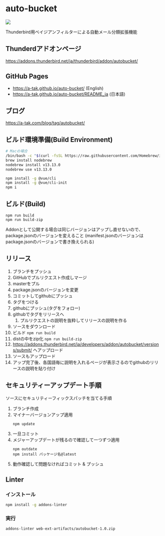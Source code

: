 # auto-bucket

![](docs/github-open-graph.png)

 Thunderbird用ベイジアンフィルターによる自動メール分類拡張機能

## Thunderdアドオンページ

https://addons.thunderbird.net/ja/thunderbird/addon/autobucket/

## GitHub Pages

* https://a-tak.github.io/auto-bucket/ (English)
* https://a-tak.github.io/auto-bucket/README_ja (日本語)

## ブログ

https://a-tak.com/blog/tag/autobucket/

## ビルド環境準備(Build Environment)

```bash
# Macの場合
/bin/bash -c "$(curl -fsSL https://raw.githubusercontent.com/Homebrew/install/master/install.sh)"
brew install nodebrew
nodebrew install v13.13.0
nodebrew use v13.13.0
```

```bash
npm install -g @vue/cli
npm install -g @vue/cli-init
npm i
```

## ビルド(Build)

```
npm run build
npm run build-zip 
```

Addonとして公開する場合は同じバージョンはアップし直せないので、package.jsonのバージョンを変えること
(manifest.jsonのバージョンはpackage.jsonのバージョンで書き換えられる)

## リリース

1. ブランチをプッシュ
2. GitHubでプルリクエスト作成しマージ
3. masterをプル
4. package.jsonのバージョンを変更
5. コミットしてgithubにプッシュ
6. タグをつける
7. githubにプッシュ(タグをフォロー)
8. githubでタグをリリースへ
   1. プルリクエストの説明を抜粋してリリースの説明を作る
9. ソースをダウンロード
10. ビルド ```npm run build```
11. distの中をzip化 ```npm run build-zip```
12. https://addons.thunderbird.net/ja/developers/addon/autobucket/versions/submit/ へアップロード
13. ソースもアップロード
14. アップ完了後、各国語毎に説明を入れるページが表示さるのでgithubのリリースの説明を貼り付け

## セキュリティーアップデート手順

ソースにセキュリティーフィックスパッチを当てる手順

1. ブランチ作成
1. マイナーバージョンアップ適用
    ```
    npm update
    ```
1. 一旦コミット
2. メジャーアップデートが残るので確認して一つずつ適用
    ```
    npm outdate
    npm install パッケージ名@latest
    ```
3. 動作確認して問題なければコミット & プッシュ

## Linter

### インストール

```bash
npm install -g addons-linter
```

### 実行

```bash
addons-linter web-ext-artifacts/autobucket-1.0.zip
```
